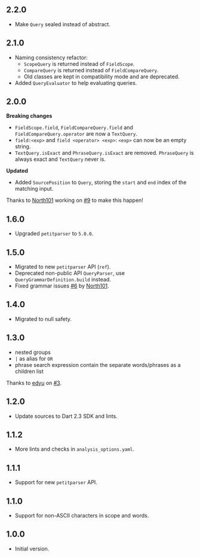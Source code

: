 ## 2.2.0

- Make `Query` sealed instead of abstract.

## 2.1.0

- Naming consistency refactor:
  - `ScopeQuery` is returned instead of `FieldScope`.
  - `CompareQuery` is returned instead of `FieldCompareQuery`.
  - Old classes are kept in compatibility mode and are deprecated.
- Added `QueryEvaluator` to help evaluating queries.

## 2.0.0

**Breaking changes**
- `FieldScope.field`, `FieldCompareQuery.field` and `FieldCompareQuery.operator` are now a `TextQuery`.
- `field:<exp>` and `field <operator> <exp>`: `<exp>` can now be an empty string.
- `TextQuery.isExact` and `PhraseQuery.isExact` are removed. `PhraseQuery` is always exact and `TextQuery` never is.

**Updated**
- Added `SourcePosition` to `Query`, storing the `start` and `end` index of the matching input.

Thanks to [North101](https://github.com/North101) working on [#9](https://github.com/isoos/query/pull/9) to make this happen!

## 1.6.0

- Upgraded `petitparser` to `5.0.0`.

## 1.5.0

- Migrated to new `petitparser` API (`ref`).
- Deprecated non-public API `QueryParser`, use `QueryGrammarDefinition.build` instead.
- Fixed grammar issues [#6](https://github.com/isoos/query/pull/6) by [North101](https://github.com/North101).

## 1.4.0

- Migrated to null safety.

## 1.3.0

- nested groups
- `|` as alias for `OR`
- phrase search expression contain the separate words/phrases as a children list

Thanks to [edyu](https://github.com/edyu) on [#3](https://github.com/isoos/query/pull/3).

## 1.2.0

- Update sources to Dart 2.3 SDK and lints.

## 1.1.2

- More lints and checks in `analysis_options.yaml`.

## 1.1.1

- Support for new `petitparser` API.

## 1.1.0

- Support for non-ASCII characters in scope and words.

## 1.0.0

- Initial version.
